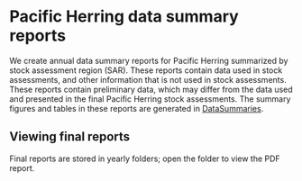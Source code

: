 # Pacific Herring data summary reports

We create annual data summary reports for Pacific Herring summarized by stock assessment region (SAR).
These reports contain data used in stock assessments, and other information that is not used in stock assessments.
These reports contain preliminary data, which may differ from the data used and presented in the final Pacific Herring stock assessments.
The summary figures and tables in these reports are generated in [DataSummaries](https://github.com/grinnellm/DataSummaries).

## Viewing final reports

Final reports are stored in yearly folders; open the folder to view the PDF report.
